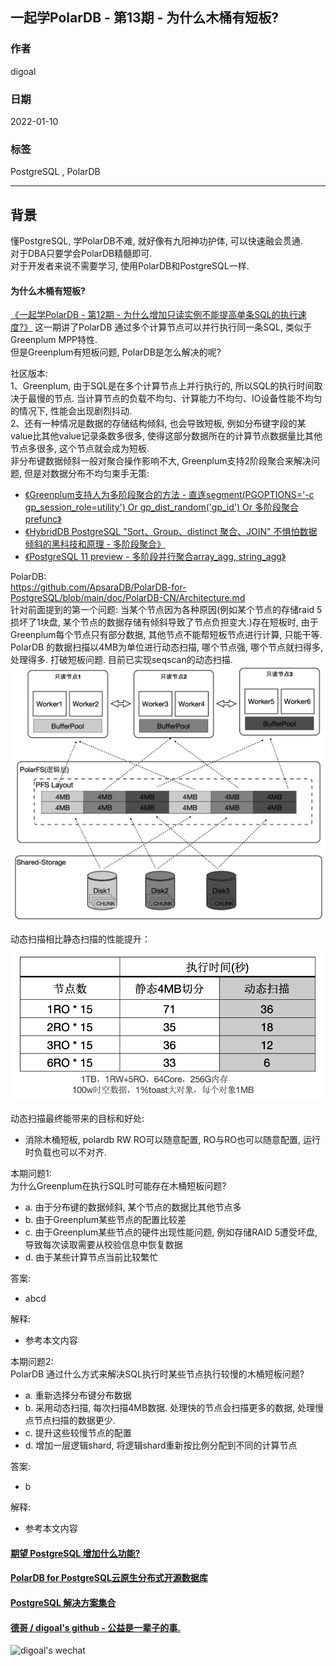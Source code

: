 ## 一起学PolarDB - 第13期 - 为什么木桶有短板?       
                                      
### 作者                               
digoal                                      
                                      
### 日期                                      
2022-01-10                                 
                                      
### 标签                                      
PostgreSQL , PolarDB                                       
                                      
----                                      
                                      
## 背景                      
懂PostgreSQL, 学PolarDB不难, 就好像有九阳神功护体, 可以快速融会贯通.               
对于DBA只要学会PolarDB精髓即可.           
对于开发者来说不需要学习, 使用PolarDB和PostgreSQL一样.               
             
#### 为什么木桶有短板?          
[《一起学PolarDB - 第12期 - 为什么增加只读实例不能提高单条SQL的执行速度?》](../202201/20220110_01.md)  这一期讲了PolarDB 通过多个计算节点可以并行执行同一条SQL, 类似于Greenplum MPP特性.    
但是Greenplum有短板问题, PolarDB是怎么解决的呢?   
  
社区版本:    
1、Greenplum, 由于SQL是在多个计算节点上并行执行的, 所以SQL的执行时间取决于最慢的节点. 当计算节点的负载不均匀、计算能力不均匀、IO设备性能不均匀的情况下, 性能会出现剧烈抖动.  
2、还有一种情况是数据的存储结构倾斜, 也会导致短板, 例如分布键字段的某value比其他value记录条数多很多, 使得这部分数据所在的计算节点数据量比其他节点多很多, 这个节点就会成为短板.   
非分布键数据倾斜一般对聚合操作影响不大, Greenplum支持2阶段聚合来解决问题, 但是对数据分布不均匀束手无策:    
- [《Greenplum支持人为多阶段聚合的方法 - 直连segment(PGOPTIONS='-c gp_session_role=utility') Or gp_dist_random('gp_id') Or 多阶段聚合 prefunc》](../201806/20180624_02.md)    
- [《HybridDB PostgreSQL "Sort、Group、distinct 聚合、JOIN" 不惧怕数据倾斜的黑科技和原理 - 多阶段聚合》](../201711/20171123_01.md)    
- [《PostgreSQL 11 preview - 多阶段并行聚合array_agg, string_agg》](../201803/20180322_11.md)    
     
     
PolarDB:        
https://github.com/ApsaraDB/PolarDB-for-PostgreSQL/blob/main/doc/PolarDB-CN/Architecture.md   
针对前面提到的第一个问题: 当某个节点因为各种原因(例如某个节点的存储raid 5损坏了1块盘, 某个节点的数据存储有倾斜导致了节点负担变大.)存在短板时, 由于Greenplum每个节点只有部分数据, 其他节点不能帮短板节点进行计算, 只能干等.    
PolarDB 的数据扫描以4MB为单位进行动态扫描, 哪个节点强, 哪个节点就扫得多, 处理得多. 打破短板问题.  目前已实现seqscan的动态扫描.     
![pic](20220110_03_pic_001.png)    
  
动态扫描相比静态扫描的性能提升：  
![pic](20220110_03_pic_002.png)    
  
动态扫描最终能带来的目标和好处:   
- 消除木桶短板, polardb RW RO可以随意配置, RO与RO也可以随意配置, 运行时负载也可以不对齐.   
  
      
本期问题1:                  
为什么Greenplum在执行SQL时可能存在木桶短板问题?         
- a. 由于分布键的数据倾斜, 某个节点的数据比其他节点多  
- b. 由于Greenplum某些节点的配置比较差   
- c. 由于Greenplum某些节点的硬件出现性能问题, 例如存储RAID 5遭受坏盘, 导致每次读取需要从校验信息中恢复数据  
- d. 由于某些计算节点当前比较繁忙  
                            
答案:                            
- abcd            
                        
解释:                        
- 参考本文内容                   
  
本期问题2:                  
PolarDB 通过什么方式来解决SQL执行时某些节点执行较慢的木桶短板问题?         
- a. 重新选择分布键分布数据  
- b. 采用动态扫描, 每次扫描4MB数据. 处理快的节点会扫描更多的数据, 处理慢点节点扫描的数据更少.   
- c. 提升这些较慢节点的配置  
- d. 增加一层逻辑shard, 将逻辑shard重新按比例分配到不同的计算节点  
                            
答案:                            
- b          
                        
解释:                        
- 参考本文内容        
  
  
#### [期望 PostgreSQL 增加什么功能?](https://github.com/digoal/blog/issues/76 "269ac3d1c492e938c0191101c7238216")
  
  
#### [PolarDB for PostgreSQL云原生分布式开源数据库](https://github.com/ApsaraDB/PolarDB-for-PostgreSQL "57258f76c37864c6e6d23383d05714ea")
  
  
#### [PostgreSQL 解决方案集合](https://yq.aliyun.com/topic/118 "40cff096e9ed7122c512b35d8561d9c8")
  
  
#### [德哥 / digoal's github - 公益是一辈子的事.](https://github.com/digoal/blog/blob/master/README.md "22709685feb7cab07d30f30387f0a9ae")
  
  
![digoal's wechat](../pic/digoal_weixin.jpg "f7ad92eeba24523fd47a6e1a0e691b59")
  

